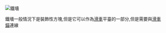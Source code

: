 ![鐵墻](block:betterwithmods:iron_wall)

鐵墻一般情況下是裝飾性方塊,但是它可以作為[滑車](pulley.md)平臺的一部分,但是需要與[滑車錨](anchor.md)連線